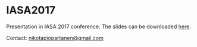 # IASA2017

Presentation in IASA 2017 conference. The slides can be downloaded [here](nikopartanen.github.io/IASA2017/partanen.pdf
).

Contact: nikotapiopartanen@gmail.com
